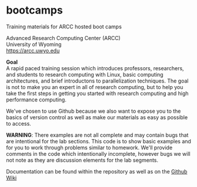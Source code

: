 # bootcamps
Training materials for ARCC hosted boot camps

Advanced Research Computing Center (ARCC)  
University of Wyoming  
https://arcc.uwyo.edu  

**Goal**  
A rapid paced training session which introduces professors, researchers, and students to research computing with Linux,
basic computing architectures, and brief introductons to parallelization techniques. The goal is not to make you an
expert in all of research computing, but to help you take the first steps in getting you started with research computing
and high performance computing.  

We've chosen to use Github because we also want to expose you to the basics of version control as well as make our
materials as easy as possible to access.

**WARNING**: There examples are not all complete and may contain bugs that are intentional for the lab sections. This code
is to show basic examples and for you to work through problems similar to homework. We'll provide comments in the code
which intentionally incomplete, however bugs we will not note as they are discussion elements for the lab segments.

Documentation can be found within the repository as well as on the [Github Wiki](https://github.com/WyoARCC/bootcamps/wiki)
